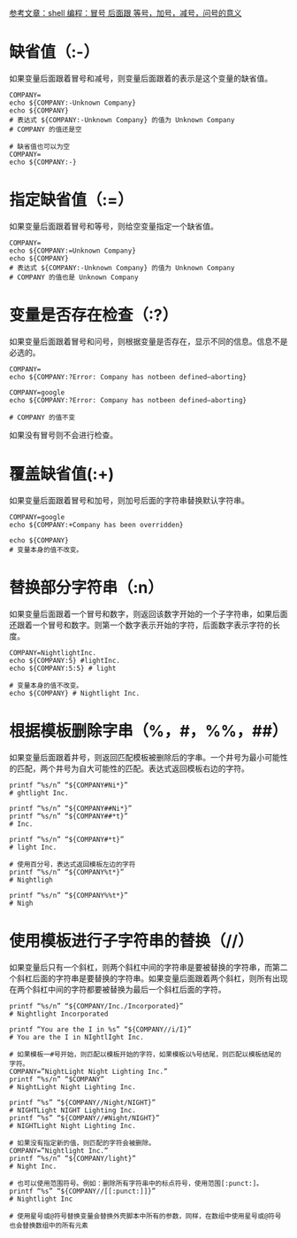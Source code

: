 [参考文章：shell 编程：冒号 后面跟 等号，加号，减号，问号的意义](https://www.cnblogs.com/dyllove98/archive/2013/06/07/3125116.html)

# 缺省值（:-）
如果变量后面跟着冒号和减号，则变量后面跟着的表示是这个变量的缺省值。

```shell
COMPANY=
echo ${COMPANY:-Unknown Company}
echo ${COMPANY}
# 表达式 ${COMPANY:-Unknown Company} 的值为 Unknown Company
# COMPANY 的值还是空

# 缺省值也可以为空
COMPANY=
echo ${COMPANY:-}
```

# 指定缺省值（:=）
如果变量后面跟着冒号和等号，则给空变量指定一个缺省值。

```shell
COMPANY=
echo ${COMPANY:=Unknown Company}
echo ${COMPANY}
# 表达式 ${COMPANY:-Unknown Company} 的值为 Unknown Company
# COMPANY 的值也是 Unknown Company
```

# 变量是否存在检查（:?）
如果变量后面跟着冒号和问号，则根据变量是否存在，显示不同的信息。信息不是必选的。

```shell
COMPANY=
echo ${COMPANY:?Error: Company has notbeen defined—aborting}

COMPANY=google
echo ${COMPANY:?Error: Company has notbeen defined—aborting}

# COMPANY 的值不变
```
如果没有冒号则不会进行检查。

# 覆盖缺省值(:+)
如果变量后面跟着冒号和加号，则加号后面的字符串替换默认字符串。

```shell
COMPANY=google
echo ${COMPANY:+Company has been overridden}

echo ${COMPANY}
# 变量本身的值不改变。
```



# 替换部分字符串（:n）
如果变量后面跟着一个冒号和数字，则返回该数字开始的一个子字符串，如果后面还跟着一个冒号和数字。则第一个数字表示开始的字符，后面数字表示字符的长度。

```shell
COMPANY=NightlightInc.
echo ${COMPANY:5} #lightInc.
echo ${COMPANY:5:5} # light

# 变量本身的值不改变。
echo ${COMPANY} # Nightlight Inc.
```

# 根据模板删除字串（%，#，%%，##）
如果变量后面跟着井号，则返回匹配模板被删除后的字串。一个井号为最小可能性的匹配，两个井号为自大可能性的匹配。表达式返回模板右边的字符。

```shell
printf “%s/n” “${COMPANY#Ni*}”
# ghtlight Inc.

printf “%s/n” “${COMPANY##Ni*}”
printf “%s/n” “${COMPANY##*t}”
# Inc.

printf “%s/n” “${COMPANY#*t}”
# light Inc.

# 使用百分号，表达式返回模板左边的字符
printf “%s/n” “${COMPANY%t*}”
# Nightligh

printf “%s/n” “${COMPANY%%t*}”
# Nigh
```

# 使用模板进行子字符串的替换（//）
如果变量后只有一个斜杠，则两个斜杠中间的字符串是要被替换的字符串，而第二个斜杠后面的字符串是要替换的字符串。如果变量后面跟着两个斜杠，则所有出现在两个斜杠中间的字符都要被替换为最后一个斜杠后面的字符。
```shell
printf “%s/n” “${COMPANY/Inc./Incorporated}”
# Nightlight Incorporated

printf “You are the I in %s” “${COMPANY//i/I}”
# You are the I in NIghtlIght Inc.

# 如果模板一#号开始，则匹配以模板开始的字符，如果模板以%号结尾，则匹配以模板结尾的字符。
COMPANY=”NightLight Night Lighting Inc.”
printf “%s/n” “$COMPANY”
# NightLight Night Lighting Inc.

printf “%s” “${COMPANY//Night/NIGHT}”
# NIGHTLight NIGHT Lighting Inc.
printf “%s” “${COMPANY//#Night/NIGHT}”
# NIGHTLight Night Lighting Inc.

# 如果没有指定新的值，则匹配的字符会被删除。
COMPANY=”Nightlight Inc.”
printf “%s/n” “${COMPANY/light}”
# Night Inc.

# 也可以使用范围符号。例如：删除所有字符串中的标点符号，使用范围[:punct:]。
printf “%s” “${COMPANY//[[:punct:]]}”
# Nightlight Inc

# 使用星号或@符号替换变量会替换外壳脚本中所有的参数，同样，在数组中使用星号或@符号也会替换数组中的所有元素
```